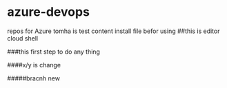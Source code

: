 # azure-devops
repos for Azure tomha is test content
install file befor using
##this is editor cloud shell

###this first step to do any thing

####x/y is change


#####bracnh new